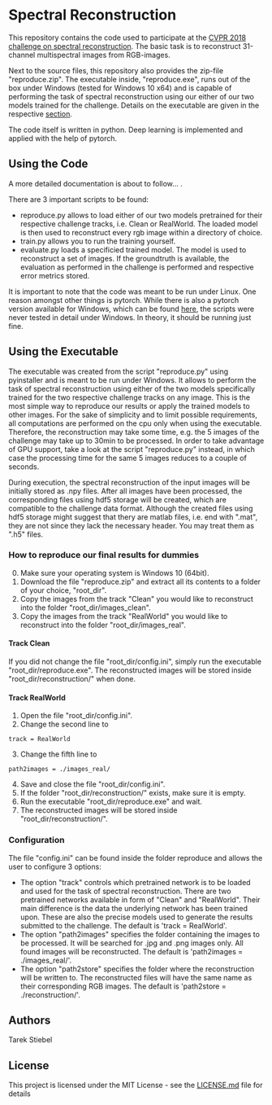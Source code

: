 # Spectral Reconstruction

This repository contains the code used to participate at the [CVPR 2018 challenge on spectral reconstruction](http://icvl.cs.bgu.ac.il/ntire-2018/).
The basic task is to reconstruct 31-channel multispectral images from RGB-images.

Next to the source files, this repository also provides the zip-file "reproduce.zip". 
The executable inside, "reproduce.exe", runs out of the box under Windows (tested for Windows 10 x64) and is capable of performing the task of spectral reconstruction using our either of our two models trained for the challenge.
Details on the executable are given in the respective [section](#exeInfo).

The code itself is written in python. 
Deep learning is implemented and applied with the help of pytorch.

## Using the Code
A more detailed documentation is about to follow... .

There are 3 important scripts to be found: 
* reproduce.py allows to load either of our two models pretrained for their respective challenge tracks, i.e. Clean or RealWorld. 
The loaded model is then used to reconstruct every rgb image within a directory of choice.
* train.py allows you to run the training yourself.
* evaluate.py loads a specificied trained model. 
The model is used to reconstruct a set of images. 
If the groundtruth is available, the evaluation as performed in the challenge is performed and respective error metrics stored.

It is important to note that the code was meant to be run under Linux. 
One reason amongst other things is pytorch. 
While there is also a pytorch version available for Windows, which can be found [here](https://github.com/peterjc123/pytorch-scripts), the scripts were never tested in detail under Windows. 
In theory, it should be running just fine.

## <a name="exeInfo"></a> Using the Executable
The executable was created from the script "reproduce.py" using pyinstaller and is meant to be run under Windows.
It allows to perform the task of spectral reconstruction using either of the two models specifically trained for the two respective challenge tracks on any image.
This is the most simple way to reproduce our results or apply the trained models to other images.
For the sake of simplicity and to limit possible requirements, all computations are performed on the cpu only when using the executable. 
Therefore, the reconstruction may take some time, e.g. the 5 images of the challenge may take up to 30min to be processed.
In order to take advantage of GPU support, take a look at the script "reproduce.py" instead, in which case the processing time for the same 5 images reduces to a couple of seconds.

During execution, the spectral reconstruction of the input images will be initially stored as .npy files. 
After all images have been processed, the corresponding files using hdf5 storage will be created, which are compatible to the challenge data format. Although the created files using hdf5 storage might suggest that thery are matlab files, i.e. end with ".mat", they are not  since they lack the necessary header. You may treat them as ".h5" files.

### How to reproduce our final results for dummies
0. Make sure your operating system is Windows 10 (64bit).
1. Download the file "reproduce.zip" and extract all its contents to a folder of your choice, "root_dir". 
2. Copy the images from the track "Clean" you would like to reconstruct into the folder "root_dir/images_clean".
3. Copy the images from the track "RealWorld" you would like to reconstruct into the folder "root_dir/images_real".

#### Track Clean
If you did not change the file "root_dir/config.ini", simply run the executable "root_dir/reproduce.exe".
The reconstructed images will be stored inside "root_dir/reconstruction/" when done.

#### Track RealWorld
1. Open the file "root_dir/config.ini".
2. Change the second line to
```
track = RealWorld
```
3. Change the fifth line to
```
path2images = ./images_real/
```
4. Save and close the file "root_dir/config.ini".
5. If the folder "root_dir/reconstruction/" exists, make sure it is empty.
6. Run the executable "root_dir/reproduce.exe" and wait.
7. The reconstructed images will be stored inside "root_dir/reconstruction/".

### Configuration

The file "config.ini" can be found inside the folder reproduce and allows the user to configure 3 options:
* The option "track" controls which pretrained network is to be loaded and used for the task of spectral reconstruction. 
There are two pretrained networks available in form of "Clean" and "RealWorld". 
Their main difference is the data the underlying network has been trained upon.
These are also the precise models used to generate the results submitted to the challenge.
The default is 'track = RealWorld'.
* The option "path2images" specifies the folder containing the images to be processed. 
It will be searched for .jpg and .png images only. 
All found images will be reconstructed.
The default is 'path2images = ./images_real/'.
* The option "path2store" specifies the folder where the reconstruction will be written to. 
The reconstructed files will have the same name as their corresponding RGB images.
The default is 'path2store = ./reconstruction/'.

## Authors

Tarek Stiebel

## License

This project is licensed under the MIT License - see the [LICENSE.md](LICENSE.md) file for details
